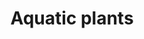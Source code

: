 ---
title: Aquatic plants
longTitle: 'Aquatic plants'
tags:
- gccommon
french:
- "[[Plante aquatique]]"
usedFor:
- "[[Algae]]"
- "[[Aquatic flora]]"
- "[[Hydrophytes]]"
- "[[Marine plants]]"
- "[[Seaweed]]"
- "[[Water plants]]"
---